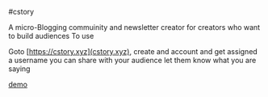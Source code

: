 #cstory

A micro-Blogging commuinity and newsletter creator for creators who want to build audiences
To use

Goto [https://cstory.xyz](cstory.xyz), create and account and get assigned a username you can share with your audience let them know what you are saying


[demo](cstory.xyz/tobiadiks)
